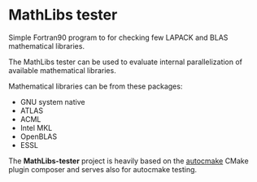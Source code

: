 MathLibs tester
===============

Simple Fortran90 program to for checking few LAPACK and BLAS mathematical libraries.

The MathLibs tester can be used to evaluate internal parallelization of available mathematical libraries.

Mathematical libraries can be from these packages:
- GNU system native
- ATLAS
- ACML
- Intel MKL
- OpenBLAS
- ESSL

The **MathLibs-tester** project is heavily based on the [autocmake](https://github.com/scisoft/autocmake) CMake plugin composer
and serves also for autocmake testing.
